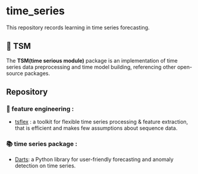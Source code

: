 # time_series
This repository records learning in time series forecasting.

## 🤖 TSM
The **TSM(time serious module)** package is an implementation of time series data preprocessing and time model building, referencing other open-source packages.

## Repository

### 🔧 feature engineering :

- [tsflex](https://github.com/predict-idlab/tsflex/tree/main?tab=readme-ov-file) : a toolkit for flexible time series processing & feature extraction, that is efficient and makes few assumptions about sequence data.


### 📚 time series package :
- [Darts](https://unit8co.github.io/darts/index.html): a Python library for user-friendly forecasting and anomaly detection on time series.
